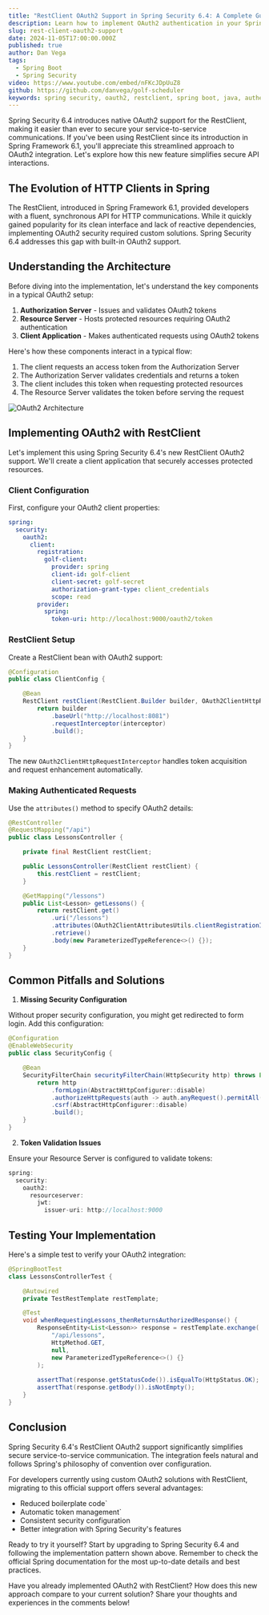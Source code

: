 ```yaml
---
title: "RestClient OAuth2 Support in Spring Security 6.4: A Complete Guide"
description: Learn how to implement OAuth2 authentication in your Spring applications using the new RestClient OAuth2 support in Spring Security 6.4. This guide covers architecture, implementation, and best practices for secure service-to-service communication.
slug: rest-client-oauth2-support
date: 2024-11-05T17:00:00.000Z
published: true
author: Dan Vega
tags:
  - Spring Boot
  - Spring Security
video: https://www.youtube.com/embed/nFKcJDpUuZ8
github: https://github.com/danvega/golf-scheduler
keywords: spring security, oauth2, restclient, spring boot, java, authentication, authorization, security
---
```


Spring Security 6.4 introduces native OAuth2 support for the RestClient, making it easier than ever to secure your service-to-service communications. If you've been using RestClient since its introduction in Spring Framework 6.1, you'll appreciate this streamlined approach to OAuth2 integration. Let's explore how this new feature simplifies secure API interactions.

## The Evolution of HTTP Clients in Spring

The RestClient, introduced in Spring Framework 6.1, provided developers with a fluent, synchronous API for HTTP communications. While it quickly gained popularity for its clean interface and lack of reactive dependencies, implementing OAuth2 security required custom solutions. Spring Security 6.4 addresses this gap with built-in OAuth2 support.

## Understanding the Architecture

Before diving into the implementation, let's understand the key components in a typical OAuth2 setup:

1. **Authorization Server** - Issues and validates OAuth2 tokens
2. **Resource Server** - Hosts protected resources requiring OAuth2 authentication
3. **Client Application** - Makes authenticated requests using OAuth2 tokens

Here's how these components interact in a typical flow:

1. The client requests an access token from the Authorization Server
2. The Authorization Server validates credentials and returns a token
3. The client includes this token when requesting protected resources
4. The Resource Server validates the token before serving the request

![OAuth2 Architecture](/images/blog/2024/11/05/oauth2_architecture.png)

## Implementing OAuth2 with RestClient

Let's implement this using Spring Security 6.4's new RestClient OAuth2 support. We'll create a client application that securely accesses protected resources.

### Client Configuration

First, configure your OAuth2 client properties:

```yaml
spring:
  security:
    oauth2:
      client:
        registration:
          golf-client:
            provider: spring
            client-id: golf-client
            client-secret: golf-secret
            authorization-grant-type: client_credentials
            scope: read
        provider:
          spring:
            token-uri: http://localhost:9000/oauth2/token
```

### RestClient Setup

Create a RestClient bean with OAuth2 support:

```java
@Configuration
public class ClientConfig {

    @Bean
    RestClient restClient(RestClient.Builder builder, OAuth2ClientHttpRequestInterceptor interceptor) {
        return builder
            .baseUrl("http://localhost:8081")
            .requestInterceptor(interceptor)
            .build();
    }
}
```

The new `OAuth2ClientHttpRequestInterceptor` handles token acquisition and request enhancement automatically.

### Making Authenticated Requests

Use the `attributes()` method to specify OAuth2 details:

```java
@RestController
@RequestMapping("/api")
public class LessonsController {

    private final RestClient restClient;

    public LessonsController(RestClient restClient) {
        this.restClient = restClient;
    }

    @GetMapping("/lessons")
    public List<Lesson> getLessons() {
        return restClient.get()
            .uri("/lessons")
            .attributes(OAuth2ClientAttributesUtils.clientRegistrationId("golf-client"))
            .retrieve()
            .body(new ParameterizedTypeReference<>() {});
    }
}
```

## Common Pitfalls and Solutions

1. **Missing Security Configuration**

Without proper security configuration, you might get redirected to form login. Add this configuration:

```java
@Configuration
@EnableWebSecurity
public class SecurityConfig {

    @Bean
    SecurityFilterChain securityFilterChain(HttpSecurity http) throws Exception {
        return http
            .formLogin(AbstractHttpConfigurer::disable)
            .authorizeHttpRequests(auth -> auth.anyRequest().permitAll())
            .csrf(AbstractHttpConfigurer::disable)
            .build();
    }
}
```

2. **Token Validation Issues**

Ensure your Resource Server is configured to validate tokens:

```java
spring:
  security:
    oauth2:
      resourceserver:
        jwt:
          issuer-uri: http://localhost:9000
```

## Testing Your Implementation

Here's a simple test to verify your OAuth2 integration:

```java
@SpringBootTest
class LessonsControllerTest {

    @Autowired
    private TestRestTemplate restTemplate;

    @Test
    void whenRequestingLessons_thenReturnsAuthorizedResponse() {
        ResponseEntity<List<Lesson>> response = restTemplate.exchange(
            "/api/lessons",
            HttpMethod.GET,
            null,
            new ParameterizedTypeReference<>() {}
        );
        
        assertThat(response.getStatusCode()).isEqualTo(HttpStatus.OK);
        assertThat(response.getBody()).isNotEmpty();
    }
}
```

## Conclusion

Spring Security 6.4's RestClient OAuth2 support significantly simplifies secure service-to-service communication. The integration feels natural and follows Spring's philosophy of convention over configuration.

For developers currently using custom OAuth2 solutions with RestClient, migrating to this official support offers several advantages:

- Reduced boilerplate code`
- Automatic token management`
- Consistent security configuration
- Better integration with Spring Security's features

Ready to try it yourself? Start by upgrading to Spring Security 6.4 and following the implementation pattern shown above. Remember to check the official Spring documentation for the most up-to-date details and best practices.

Have you already implemented OAuth2 with RestClient? How does this new approach compare to your current solution? Share your thoughts and experiences in the comments below!